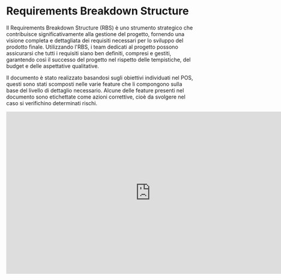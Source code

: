 # Requirements Breakdown Structure

Il Requirements Breakdown Structure (RBS) è uno strumento strategico che contribuisce significativamente alla gestione del progetto, fornendo una visione completa e dettagliata dei requisiti necessari per lo sviluppo del prodotto finale. Utilizzando l'RBS, i team dedicati al progetto possono assicurarsi che tutti i requisiti siano ben definiti, compresi e gestiti, garantendo così il successo del progetto nel rispetto delle tempistiche, del budget e delle aspettative qualitative.

Il documento è stato realizzato basandosi sugli obiettivi individuati nel POS, questi sono stati scomposti nelle varie feature che li compongono sulla base del livello di dettaglio necessario. Alcune delle feature presenti nel documento sono etichettate come azioni correttive, cioè da svolgere nel caso si verifichino determinati rischi. 


<iframe width="768" height="432" src="https://miro.com/app/live-embed/uXjVK6jWSUI=/?moveToViewport=1156,-350,5390,2460&embedId=213667577355" frameborder="0" scrolling="no" allow="fullscreen; clipboard-read; clipboard-write" allowfullscreen></iframe>



